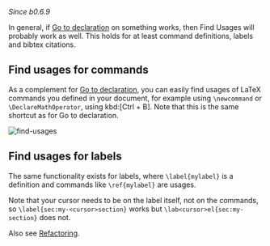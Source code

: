 _Since b0.6.9_

In general, if [Go to declaration](Go-to-declaration) on something works, then Find Usages will probably work as well.
This holds for at least command definitions, labels and bibtex citations.

## Find usages for commands
As a complement for [Go to declaration](Go-to-declaration), you can easily find usages of LaTeX commands you defined in your document, for example using `\newcommand` or `\DeclareMathOperator`, using kbd:[Ctrl + B].
Note that this is the same shortcut as for Go to declaration.

![find-usages](https://raw.githubusercontent.com/wiki/Hannah-Sten/TeXiFy-IDEA/Navigation/figures/find-usages.png)

## Find usages for labels

The same functionality exists for labels, where `\label{mylabel}` is a definition and commands like `\ref{mylabel}` are usages.

Note that your cursor needs to be on the label itself, not on the commands, so `\label{sec:my-<cursor>section}` works but `\lab<cursor>el{sec:my-section}` does not.

Also see [Refactoring](Refactoring).

